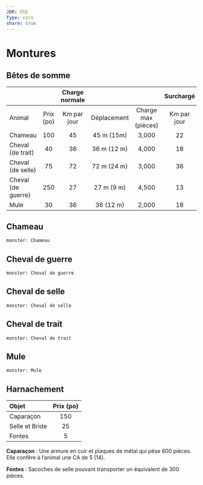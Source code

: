 ```yaml
---
JDR: OSE
Type: core
share: true
---
```

# Montures

## Bêtes de somme

|                |  |  Charge normale   |               |                  | Surchargé              |               |                  |
| :------------- | :----------: | :-----------: | :-----------: | :--------------: | :-----------: | :-----------: | :--------------: |
| Animal         |  Prix (po)   | Km par jour | Déplacement | Charge max (pièces) | Km par jour | Déplacement | Max Load (Coins) |
| Chameau          |     100      |      45       |  45 m (15m)   |      3,000       |      22       |   22m  (7 m)   |      6,000       |
| Cheval (de trait)  |      40      |      36       |   36 m (12 m)   |      4,000       |       18       |   18 m (6 m)   |      8,000       |
| Cheval (de selle) |      75      |      72       |  72 m (24 m)   |      3,000       |      36       |  36 m (12 m)   |      6,000       |
| Cheval (de guerre)    |     250      |      27       |  27 m (9 m)   |      4,500       |      13       |   13 m (4 m)   |      9,000       |
| Mule           |      30      |      36       |  36  (12 m)   |      2,000       |      18       |   18 m (6 m)   |      4,000       |

## Chameau


```statblock
monster: Chameau
```



## Cheval de guerre



```statblock
monster: Cheval de guerre
```



## Cheval de selle

```statblock
monster: Cheval de selle
```


## Cheval de trait

```statblock
monster: Cheval de trait
```





## Mule

```statblock
monster: Mule
```



## Harnachement


| Objet              | Prix (po) |
| :---------------- | :-------: |
| Caparaçon           |    150    |
| Selle et Bride |    25     |
| Fontes        |     5     |

**Caparaçon** : Une armure en cuir et plaques de métal qui pèse 600 pièces. Elle confère à l’animal une CA de 5 (14).

**Fontes** : Sacoches de selle pouvant transporter un équivalent de 300 pièces.
